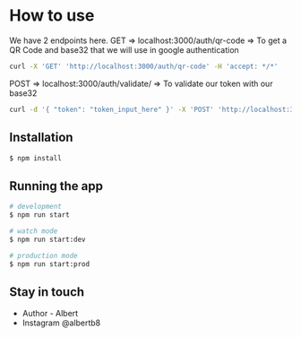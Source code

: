 # How to use

We have 2 endpoints here.
GET => localhost:3000/auth/qr-code => To get a QR Code and base32 that we will use in google authentication

```bash
curl -X 'GET' 'http://localhost:3000/auth/qr-code' -H 'accept: */*'
```

POST => localhost:3000/auth/validate/ => To validate our token with our base32

```bash
curl -d '{ "token": "token_input_here" }' -X 'POST' 'http://localhost:3000/auth/validate' -H 'accept: */*'
```

## Installation

```bash
$ npm install
```

## Running the app

```bash
# development
$ npm run start

# watch mode
$ npm run start:dev

# production mode
$ npm run start:prod
```

## Stay in touch

- Author - Albert
- Instagram @albertb8

